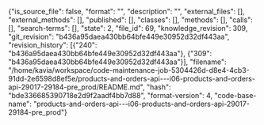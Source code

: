 {"is_source_file": false, "format": "", "description": "", "external_files": [], "external_methods": [], "published": [], "classes": [], "methods": [], "calls": [], "search-terms": [], "state": 2, "file_id": 69, "knowledge_revision": 309, "git_revision": "b436a95daea430bb64bfe449e30952d32df443aa", "revision_history": [{"240": "b436a95daea430bb64bfe449e30952d32df443aa"}, {"309": "b436a95daea430bb64bfe449e30952d32df443aa"}], "filename": "/home/kavia/workspace/code-maintenance-job-5304426d-d8e4-4cb3-91dd-2e6598d8ef5e/products-and-orders-api---i06-products-and-orders-api-29017-29184-pre_prod/README.md", "hash": "bde336685390718e2d9f2aadf4bb7d88", "format-version": 4, "code-base-name": "products-and-orders-api---i06-products-and-orders-api-29017-29184-pre_prod"}